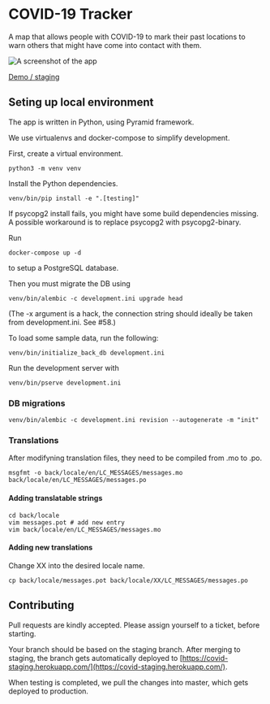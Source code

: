 # COVID-19 Tracker
A map that allows people with COVID-19 to mark their past locations to warn others that might have come into contact with them.


![A screenshot of the app](screenshot.png)

[Demo / staging](https://covid-staging.herokuapp.com/)


## Seting up local environment
The app is written in Python, using Pyramid framework.

We use virtualenvs and docker-compose to simplify development.

First, create a virtual environment.

    python3 -m venv venv

Install the Python dependencies.

    venv/bin/pip install -e ".[testing]"


If psycopg2 install fails, you might have some build dependencies missing. A possible workaround is to replace psycopg2 with psycopg2-binary.

Run

    docker-compose up -d

to setup a PostgreSQL database.

Then you must migrate the DB using

    venv/bin/alembic -c development.ini upgrade head

(The -x argument is a hack, the connection string should ideally be taken from development.ini. See #58.)

To load some sample data, run the following:

    venv/bin/initialize_back_db development.ini

Run the development server with

    venv/bin/pserve development.ini


### DB migrations
    venv/bin/alembic -c development.ini revision --autogenerate -m "init"

### Translations
After modifyning translation files, they need to be compiled from .mo to .po.

    msgfmt -o back/locale/en/LC_MESSAGES/messages.mo back/locale/en/LC_MESSAGES/messages.po


#### Adding translatable strings
    cd back/locale
    vim messages.pot # add new entry
    vim back/locale/en/LC_MESSAGES/messages.mo

#### Adding new translations
Change XX into the desired locale name.

    cp back/locale/messages.pot back/locale/XX/LC_MESSAGES/messages.po


## Contributing
Pull requests are kindly accepted. Please assign yourself to a ticket, before starting.

Your branch should be based on the staging branch. After merging to staging, the branch gets automatically deployed to [https://covid-staging.herokuapp.com/](https://covid-staging.herokuapp.com/).

When testing is completed, we pull the changes into master, which gets deployed to production.

